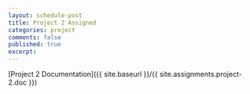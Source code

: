 ```yaml
---
layout: schedule-post
title: Project 2 Assigned
categories: project
comments: false
published: true
excerpt:
---
```


[Project 2 Documentation]({{ site.baseurl }}/{{ site.assignments.project-2.doc }})
